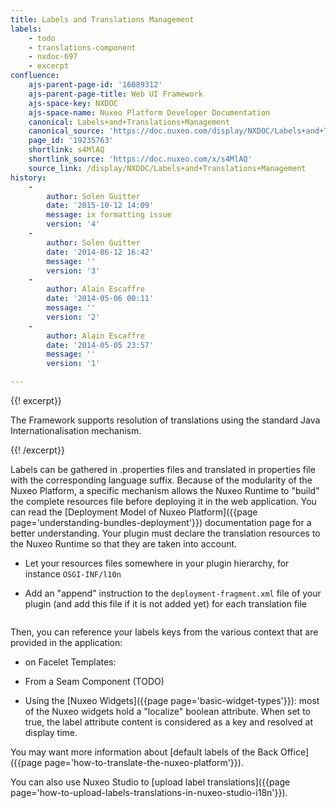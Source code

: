 ```yaml
---
title: Labels and Translations Management
labels:
    - todo
    - translations-component
    - nxdoc-697
    - excerpt
confluence:
    ajs-parent-page-id: '16089312'
    ajs-parent-page-title: Web UI Framework
    ajs-space-key: NXDOC
    ajs-space-name: Nuxeo Platform Developer Documentation
    canonical: Labels+and+Translations+Management
    canonical_source: 'https://doc.nuxeo.com/display/NXDOC/Labels+and+Translations+Management'
    page_id: '19235763'
    shortlink: s4MlAQ
    shortlink_source: 'https://doc.nuxeo.com/x/s4MlAQ'
    source_link: /display/NXDOC/Labels+and+Translations+Management
history:
    - 
        author: Solen Guitter
        date: '2015-10-12 14:09'
        message: ix formatting issue
        version: '4'
    - 
        author: Solen Guitter
        date: '2014-06-12 16:42'
        message: ''
        version: '3'
    - 
        author: Alain Escaffre
        date: '2014-05-06 00:11'
        message: ''
        version: '2'
    - 
        author: Alain Escaffre
        date: '2014-05-05 23:57'
        message: ''
        version: '1'

---
```

{{! excerpt}}

The Framework supports resolution of translations using the standard Java Internationalisation mechanism.

{{! /excerpt}}

Labels can be gathered in .properties files and translated in properties file with the corresponding language suffix. Because of the modularity of the Nuxeo Platform, a specific mechanism allows the Nuxeo Runtime to "build" the complete resources file before deploying it in the web application. You can read the [Deployment Model of Nuxeo Platform]({{page page='understanding-bundles-deployment'}}) documentation page for a better understanding. Your plugin must declare the translation resources to the Nuxeo Runtime so that they are taken into account.

*   Let your resources files somewhere in your plugin hierarchy, for instance `OSGI-INF/l10n`
*   Add an "append" instruction to the `deployment-fragment.xml` file of your plugin (and add this file if it is not added yet) for each translation file

    ```

    ```

Then, you can reference your labels keys from the various context that are provided in the application:

*   on Facelet Templates:&nbsp;

*   From a Seam Component (TODO)

*   Using the [Nuxeo Widgets]({{page page='basic-widget-types'}}): most of the Nuxeo widgets hold a "localize" boolean attribute. When set to true, the label attribute content is considered as a key and resolved at display time.

You may want more information about [default labels of the Back Office]({{page page='how-to-translate-the-nuxeo-platform'}}).

You can also use Nuxeo Studio to [upload label translations]({{page page='how-to-upload-labels-translations-in-nuxeo-studio-i18n'}}).&nbsp;